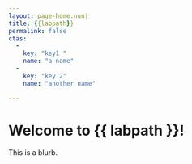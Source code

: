 ```yaml
---
layout: page-home.nunj
title: {{labpath}}
permalink: false
ctas:
  -
    key: "key1 "
    name: "a name"
  -
    key: "key 2"
    name: "another name"

---
```

# Welcome to {{ labpath }}!

This is a blurb.
